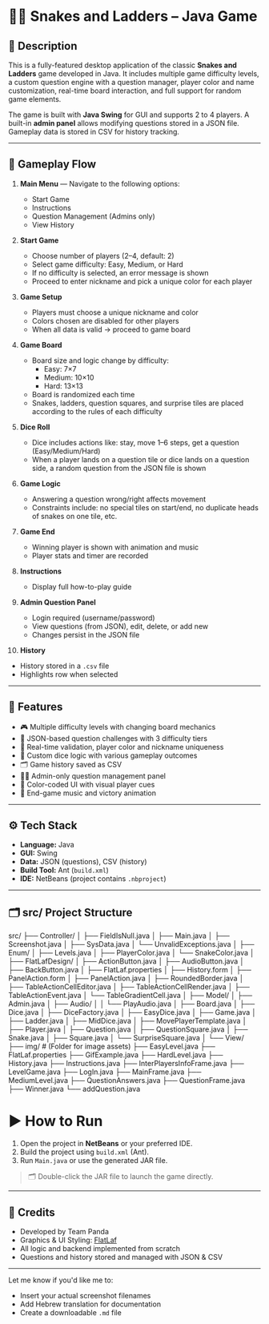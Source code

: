 # 🐍🎲 Snakes and Ladders – Java Game

## 📄 Description

This is a fully-featured desktop application of the classic **Snakes and Ladders** game developed in Java. It includes multiple game difficulty levels, a custom question engine with a question manager, player color and name customization, real-time board interaction, and full support for random game elements.

The game is built with **Java Swing** for GUI and supports 2 to 4 players. A built-in **admin panel** allows modifying questions stored in a JSON file. Gameplay data is stored in CSV for history tracking.

---

## 🚀 Gameplay Flow

1. **Main Menu** — Navigate to the following options:
   - Start Game
   - Instructions
   - Question Management (Admins only)
   - View History

2. **Start Game**  
   - Choose number of players (2–4, default: 2)
   - Select game difficulty: Easy, Medium, or Hard
   - If no difficulty is selected, an error message is shown
   - Proceed to enter nickname and pick a unique color for each player

3. **Game Setup**  
   - Players must choose a unique nickname and color
   - Colors chosen are disabled for other players
   - When all data is valid → proceed to game board

4. **Game Board**  
   - Board size and logic change by difficulty:
     - Easy: 7×7
     - Medium: 10×10
     - Hard: 13×13
   - Board is randomized each time
   - Snakes, ladders, question squares, and surprise tiles are placed according to the rules of each difficulty

5. **Dice Roll**  
   - Dice includes actions like: stay, move 1–6 steps, get a question (Easy/Medium/Hard)
   - When a player lands on a question tile or dice lands on a question side, a random question from the JSON file is shown

6. **Game Logic**  
   - Answering a question wrong/right affects movement
   - Constraints include: no special tiles on start/end, no duplicate heads of snakes on one tile, etc.

7. **Game End**  
   - Winning player is shown with animation and music
   - Player stats and timer are recorded

8. **Instructions**  
   - Display full how-to-play guide

9. **Admin Question Panel**  
   - Login required (username/password)
   - View questions (from JSON), edit, delete, or add new
   - Changes persist in the JSON file

10. **History**  
   - History stored in a `.csv` file
   - Highlights row when selected

---

## 🧩 Features

- 🎮 Multiple difficulty levels with changing board mechanics
- 🧠 JSON-based question challenges with 3 difficulty tiers
- 🧪 Real-time validation, player color and nickname uniqueness
- 🎲 Custom dice logic with various gameplay outcomes
- 🗂️ Game history saved as CSV
- 👨‍💻 Admin-only question management panel
- 🎨 Color-coded UI with visual player cues
- 🎼 End-game music and victory animation

---

## ⚙️ Tech Stack

- **Language:** Java  
- **GUI:** Swing  
- **Data:** JSON (questions), CSV (history)  
- **Build Tool:** Ant (`build.xml`)  
- **IDE:** NetBeans (project contains `.nbproject`)

---

## 🗂️ src/ Project Structure
src/
├── Controller/
│   ├── FieldIsNull.java
│   ├── Main.java
│   ├── Screenshot.java
│   ├── SysData.java
│   └── UnvalidExceptions.java
│
├── Enum/
│   ├── Levels.java
│   ├── PlayerColor.java
│   └── SnakeColor.java
│
├── FlatLafDesign/
│   ├── ActionButton.java
│   ├── AudioButton.java
│   ├── BackButton.java
│   ├── FlatLaf.properties
│   ├── History.form
│   ├── PanelAction.form
│   ├── PanelAction.java
│   ├── RoundedBorder.java
│   ├── TableActionCellEditor.java
│   ├── TableActionCellRender.java
│   ├── TableActionEvent.java
│   └── TableGradientCell.java
│
├── Model/
│   ├── Admin.java
│   ├── Audio/
│   │   └── PlayAudio.java
│   ├── Board.java
│   ├── Dice.java
│   ├── DiceFactory.java
│   ├── EasyDice.java
│   ├── Game.java
│   ├── Ladder.java
│   ├── MidDice.java
│   ├── MovePlayerTemplate.java
│   ├── Player.java
│   ├── Question.java
│   ├── QuestionSquare.java
│   ├── Snake.java
│   ├── Square.java
│   └── SurpriseSquare.java
│
└── View/
    ├── img/                         # (Folder for image assets)
    ├── EasyLevel.java
    ├── FlatLaf.properties
    ├── GifExample.java
    ├── HardLevel.java
    ├── History.java
    ├── Instructions.java
    ├── InterPlayersInfoFrame.java
    ├── LevelGame.java
    ├── LogIn.java
    ├── MainFrame.java
    ├── MediumLevel.java
    ├── QuestionAnswers.java
    ├── QuestionFrame.java
    ├── Winner.java
    └── addQuestion.java




# ▶️ How to Run

1. Open the project in **NetBeans** or your preferred IDE.
2. Build the project using `build.xml` (Ant).
3. Run `Main.java` or use the generated JAR file.

> 🗂️ Double-click the JAR file to launch the game directly.

---

## 🙌 Credits

- Developed by Team Panda  
- Graphics & UI Styling: [FlatLaf](https://www.formdev.com/flatlaf/)  
- All logic and backend implemented from scratch  
- Questions and history stored and managed with JSON & CSV

---

Let me know if you'd like me to:
- Insert your actual screenshot filenames
- Add Hebrew translation for documentation  
- Create a downloadable `.md` file  
